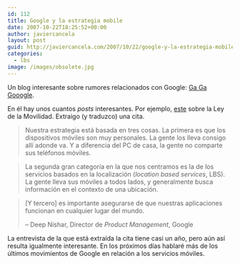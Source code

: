 ```yaml
---
id: 112
title: Google y la estrategia mobile
date: 2007-10-22T18:25:52+00:00
author: javiercancela
layout: post
guid: http://javiercancela.com/2007/10/22/google-y-la-estrategia-mobile/
categories:
  - lbs
image: /images/obsolete.jpg
---
```

Un blog interesante sobre rumores relacionados con Google: [Ga Ga Gooogle](http://gagagooogle.blogspot.com/ "Ga Ga Gooogle").
  
En él hay unos cuantos _posts_ interesantes. Por ejemplo, [este](http://gagagooogle.blogspot.com/2007/10/googles-mobile-strategy-part-4-law-of.html "The Law of Mobility") sobre la Ley de la Movilidad. Extraigo (y traduzco) una cita.

> Nuestra estrategia está basada en tres cosas. La primera es que los dispositivos móviles son muy personales. La gente los lleva consigo allí adonde va. Y a diferencia del PC de casa, la gente no comparte sus teléfonos móviles.
  
> La segunda gran categoría en la que nos centramos es la de los servicios basados en la localización (_location based services_, LBS). La gente lleva sus móviles a todos lados, y generalmente busca información en el contexto de una ubicación.
  
> [Y tercero] es importante asegurarse de que nuestras aplicaciones funcionan en cualquier lugar del mundo.
> 
> &#8211; Deep Nishar, Director de _Product Management_, Google

La entrevista de la que está extraída la cita tiene casi un año, pero aún así resulta igualmente interesante. En los próximos días hablaré más de los últimos movimientos de Google en relación a los servicios móviles.